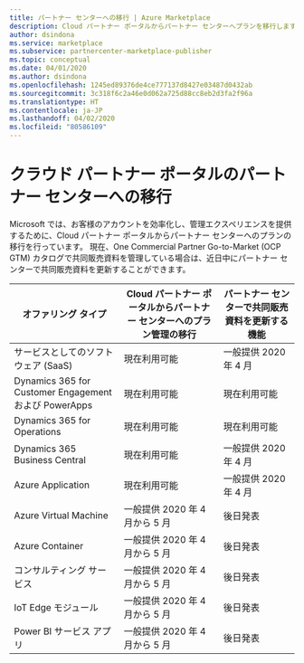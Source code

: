 ```yaml
---
title: パートナー センターへの移行 | Azure Marketplace
description: Cloud パートナー ポータルからパートナー センターへプランを移行します。
author: dsindona
ms.service: marketplace
ms.subservice: partnercenter-marketplace-publisher
ms.topic: conceptual
ms.date: 04/01/2020
ms.author: dsindona
ms.openlocfilehash: 1245ed89376de4ce777137d8427e03487d0432ab
ms.sourcegitcommit: 3c318f6c2a46e0d062a725d88cc8eb2d3fa2f96a
ms.translationtype: HT
ms.contentlocale: ja-JP
ms.lasthandoff: 04/02/2020
ms.locfileid: "80586109"
---
```

# <a name="cloud-partner-portal-migration-to-partner-center"></a>クラウド パートナー ポータルのパートナー センターへの移行

Microsoft では、お客様のアカウントを効率化し、管理エクスペリエンスを提供するために、Cloud パートナー ポータルからパートナー センターへのプランの移行を行っています。 現在、One Commercial Partner Go-to-Market (OCP GTM) カタログで共同販売資料を管理している場合は、近日中にパートナー センターで共同販売資料を更新することができます。

| **オファリング タイプ** | **Cloud パートナー ポータルからパートナー センターへのプラン管理の移行** | **パートナー センターで共同販売資料を更新する機能** |
|    -----------------------    |    -----------------------------  |  -----------------------------  |
| サービスとしてのソフトウェア (SaaS) |     現在利用可能       |   一般提供 2020 年 4 月      |
| Dynamics 365 for Customer Engagement および PowerApps      |     現在利用可能        |   現在利用可能      |
| Dynamics 365 for Operations     |     現在利用可能       |   現在利用可能     |
| Dynamics 365 Business Central      |     現在利用可能        |   一般提供 2020 年 4 月     |
| Azure Application     |     現在利用可能       |   一般提供 2020 年 4 月     |
| Azure Virtual Machine      |     一般提供 2020 年 4 月から 5 月       |   後日発表    |
| Azure Container     |     一般提供 2020 年 4 月から 5 月       |   後日発表     |
| コンサルティング サービス      |     一般提供 2020 年 4 月から 5 月       |   後日発表     |
| IoT Edge モジュール      |     一般提供 2020 年 4 月から 5 月       |   後日発表     |
| Power BI サービス アプリ     |     一般提供 2020 年 4 月から 5 月       |   後日発表     |
